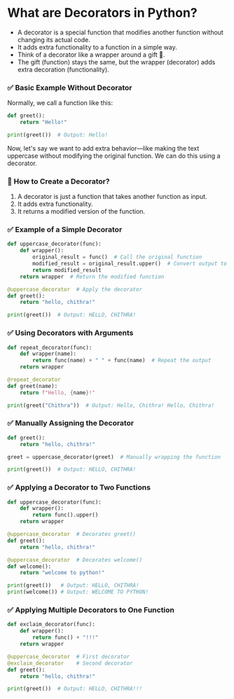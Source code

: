 # What are Decorators in Python?
- A decorator is a special function that modifies another function without changing its actual code.
- It adds extra functionality to a function in a simple way.
- Think of a decorator like a wrapper around a gift 🎁.
- The gift (function) stays the same, but the wrapper (decorator) adds extra decoration (functionality).

### ✅ Basic Example Without Decorator
Normally, we call a function like this:
```python
def greet():
    return "Hello!"

print(greet())  # Output: Hello!
```
Now, let's say we want to add extra behavior—like making the text uppercase without modifying the original function. We can do this using a decorator.

### 🚀 How to Create a Decorator?
1. A decorator is just a function that takes another function as input.
2. It adds extra functionality.
3. It returns a modified version of the function.

### ✅ Example of a Simple Decorator
```python
def uppercase_decorator(func):
    def wrapper():
        original_result = func()  # Call the original function
        modified_result = original_result.upper()  # Convert output to uppercase
        return modified_result
    return wrapper  # Return the modified function

@uppercase_decorator  # Apply the decorator
def greet():
    return "hello, chithra!"

print(greet())  # Output: HELLO, CHITHRA!
```

### ✅ Using Decorators with Arguments
```python
def repeat_decorator(func):
    def wrapper(name):
        return func(name) + " " + func(name)  # Repeat the output
    return wrapper

@repeat_decorator
def greet(name):
    return f"Hello, {name}!"

print(greet("Chithra"))  # Output: Hello, Chithra! Hello, Chithra!
```

### ✅ Manually Assigning the Decorator
```python
def greet():
    return "hello, chithra!"

greet = uppercase_decorator(greet)  # Manually wrapping the function

print(greet())  # Output: HELLO, CHITHRA!
```


### ✅ Applying a Decorator to Two Functions
```python
def uppercase_decorator(func):
    def wrapper():
        return func().upper()
    return wrapper

@uppercase_decorator  # Decorates greet()
def greet():
    return "hello, chithra!"

@uppercase_decorator  # Decorates welcome()
def welcome():
    return "welcome to python!"

print(greet())   # Output: HELLO, CHITHRA!
print(welcome()) # Output: WELCOME TO PYTHON!
```

### ✅ Applying Multiple Decorators to One Function
```python
def exclaim_decorator(func):
    def wrapper():
        return func() + "!!!"
    return wrapper

@uppercase_decorator  # First decorator
@exclaim_decorator    # Second decorator
def greet():
    return "hello, chithra!"

print(greet())  # Output: HELLO, CHITHRA!!!
```
